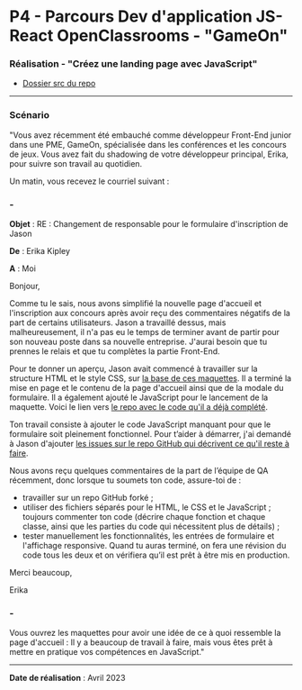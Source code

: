 # P4 - Parcours Dev d'application JS-React OpenClassrooms - "GameOn"

### Réalisation - "Créez une landing page avec JavaScript"

- [Dossier src du repo](https://github.com/barthRachel/GameOn)

---

### Scénario

"Vous avez récemment été embauché comme développeur Front-End junior dans une PME, GameOn, spécialisée dans les conférences et les concours de jeux. Vous avez fait du shadowing de votre développeur principal, Erika, pour suivre son travail au quotidien.

Un matin, vous recevez le courriel suivant : 

### - 
**Objet** : RE : Changement de responsable pour le formulaire d'inscription de Jason 

**De** : Erika Kipley

**A** : Moi

Bonjour,

Comme tu le sais, nous avons simplifié la nouvelle page d'accueil et l'inscription aux concours après avoir reçu des commentaires négatifs de la part de certains utilisateurs. Jason a travaillé dessus, mais malheureusement, il n'a pas eu le temps de terminer avant de partir pour son nouveau poste dans sa nouvelle entreprise. J'aurai besoin que tu prennes le relais et que tu complètes la partie Front-End. 

Pour te donner un aperçu, Jason avait commencé  à travailler sur la structure HTML et le style CSS, sur [la base de ces maquettes](https://www.figma.com/file/B7NKBDvSI18uoMLJgpnh48/UI-Design-GameOn-FR?node-id=106-630). Il a terminé la mise en page et le contenu de la page d'accueil ainsi que de la modale du formulaire. Il a également ajouté le JavaScript pour le lancement de la maquette. Voici le lien vers [le repo avec le code qu'il a déjà complété](https://github.com/OpenClassrooms-Student-Center/GameOn-website-FR/).

Ton travail consiste à ajouter le code JavaScript manquant pour que le formulaire soit pleinement fonctionnel. Pour t’aider à démarrer, j'ai demandé à Jason d'ajouter [les issues sur le repo GitHub qui décrivent ce qu'il reste à faire](https://github.com/OpenClassrooms-Student-Center/GameOn-website-FR/issues). 

Nous avons reçu quelques commentaires de la part de l’équipe de QA récemment, donc lorsque tu soumets ton code, assure-toi de : 

- travailler sur un repo GitHub forké ;
- utiliser des fichiers séparés pour le HTML, le CSS et le JavaScript ;
toujours commenter ton code (décrire chaque fonction et chaque classe, ainsi que les parties du code qui nécessitent plus de détails) ;
- tester manuellement les fonctionnalités, les entrées de formulaire et l'affichage responsive.
Quand tu auras terminé, on fera une révision du code tous les deux et on vérifiera qu’il est prêt à être mis en production. 

Merci beaucoup, 

Erika

### -

Vous ouvrez les maquettes pour avoir une idée de ce à quoi ressemble la page d'accueil : Il y a beaucoup de travail à faire, mais vous êtes prêt à mettre en pratique vos compétences en JavaScript."

---

**Date de réalisation** : Avril 2023
